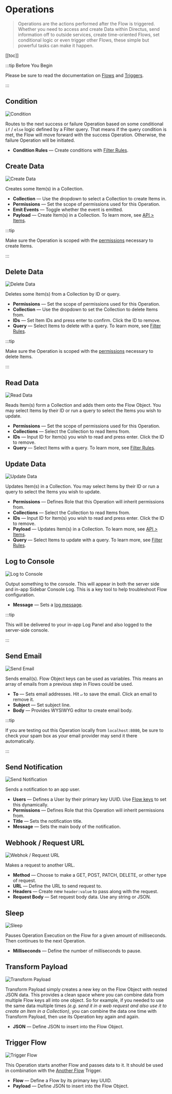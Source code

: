 # Operations

> Operations are the actions performed after the Flow is triggered. Whether you need to access and create Data within
> Directus, send information off to outside services, create time-oriented Flows, set conditional logic or even trigger
> other Flows, these simple but powerful tasks can make it happen.

[[toc]]

:::tip Before You Begin

Please be sure to read the documentation on [Flows](/configuration/flows/flows) and [Triggers](flows/triggers).

:::

## Condition

![Condition](https://cdn.directus.io/docs/v9/configuration/flows/operations/operations-20220603A/condition-20220603A.webp)

Routes to the next success or failure Operation based on some conditional `if` / `else` logic defined by a Filter query.
That means if the query condition is met, the Flow will move forward with the success Operation. Otherwise, the failure
Operation will be initiated.

- **Condition Rules** — Create conditions with [Filter Rules](/configuration/filter-rules).

## Create Data

![Create Data](https://cdn.directus.io/docs/v9/configuration/flows/operations/operations-20220603A/create-data-20220603A.webp)

Creates some Item(s) in a Collection.

- **Collection** — Use the dropdown to select a Collection to create Items in.
- **Permissions** — Set the scope of permissions used for this Operation.
- **Emit Events** — Toggle whether the event is emitted.
- **Payload** — Create Item(s) in a Collection. To learn more, see [API > Items](reference/items/).

:::tip

Make sure the Operation is scoped with the [permissions](configuration/users-roles-permissions) necessary to create
Items.

:::

## Delete Data

![Delete Data](https://cdn.directus.io/docs/v9/configuration/flows/operations/operations-20220603A/delete-data-20220603A.webp)

Deletes some Item(s) from a Collection by ID or query.

- **Permissions** — Set the scope of permissions used for this Operation.
- **Collection** — Use the dropdown to set the Collection to delete Items from.
- **IDs** — Set Item IDs and press enter to confirm. Click the ID to remove.
- **Query** — Select Items to delete with a query. To learn more, see [Filter Rules](/configuration/filter-rules).

:::tip

Make sure the Operation is scoped with the [permissions](configuration/users-roles-permissions) necessary to delete
Items.

:::

## Read Data

![Read Data](https://cdn.directus.io/docs/v9/configuration/flows/operations/operations-20220603A/read-data-20220603A.webp)

Reads Item(s) form a Collection and adds them onto the Flow Object. You may select Items by their ID or run a query to
select the Items you wish to update.

- **Permissions** — Set the scope of permissions used for this Operation.
- **Collections** — Select the Collection to read Items from.
- **IDs** — Input ID for Item(s) you wish to read and press enter. Click the ID to remove.
- **Query** — Select Items with a query. To learn more, see [Filter Rules](/configuration/filter-rules).

## Update Data

![Update Data](https://cdn.directus.io/docs/v9/configuration/flows/operations/operations-20220603A/update-data-20220603A.webp)

Updates Item(s) in a Collection. You may select Items by their ID or run a query to select the Items you wish to update.

- **Permissions** — Defines Role that this Operation will inherit permissions from.
- **Collections** — Select the Collection to read Items from.
- **IDs** — Input ID for Item(s) you wish to read and press enter. Click the ID to remove.
- **Payload** — Updates Item(s) in a Collection. To learn more, see [API > Items](reference/items/).
- **Query** — Select Items to update with a query. To learn more, see [Filter Rules](/configuration/filter-rules).

## Log to Console

![Log to Console](https://cdn.directus.io/docs/v9/configuration/flows/operations/operations-20220603A/log-to-console-20220603A.webp)

Output something to the console. This will appear in both the server side and in-app Sidebar Console Log. This is a key
tool to help troubleshoot Flow configuration.

- **Message** — Sets a [log message](#configuration/flows/flows/logs).

:::tip

This will be delivered to your in-app Log Panel and also logged to the server-side console.

:::

## Send Email

![Send Email](https://cdn.directus.io/docs/v9/configuration/flows/operations/operations-20220603A/send-email-20220603A.webp)

Sends email(s). Flow Object keys can be used as variables. This means an array of emails from a previous step in Flows
could be used.

- **To** — Sets email addresses. Hit `↵` to save the email. Click an email to remove it.
- **Subject** — Set subject line.
- **Body** — Provides WYSIWYG editor to create email body.

:::tip

If you are testing out this Operation locally from `localhost:8080`, be sure to check your spam box as your email
provider may send it there automatically.

:::

## Send Notification

![Send Notification](https://cdn.directus.io/docs/v9/configuration/flows/operations/operations-20220603A/send-notification-20220603A.webp)

Sends a notification to an app user.

- **Users** — Defines a User by their primary key UUID. Use [Flow keys](/configuration/flows/flows/#the-flow-object) to
  set this dynamically.
- **Permissions** — Defines Role that this Operation will inherit permissions from.
- **Title** — Sets the notification title.
- **Message** — Sets the main body of the notification.

## Webhook / Request URL

![Webhok / Request URL](https://cdn.directus.io/docs/v9/configuration/flows/operations/operations-20220603A/webhook-20220603A.webp)

Makes a request to another URL.

- **Method** — Choose to make a GET, POST, PATCH, DELETE, or other type of request.
- **URL** — Define the URL to send request to.
- **Headers** — Create new `header:value` to pass along with the request.
- **Request Body** — Set request body data. Use any string or JSON.

## Sleep

![Sleep](https://cdn.directus.io/docs/v9/configuration/flows/operations/operations-20220603A/sleep-20220603A.webp)

Pauses Operation Execution on the Flow for a given amount of milliseconds. Then continues to the next Operation.

- **Milliseconds** — Define the number of milliseconds to pause.

## Transform Payload

![Transform Payload](https://cdn.directus.io/docs/v9/configuration/flows/operations/operations-20220603A/transform-payload-20220603A.webp)

Transform Payload simply creates a new key on the Flow Object with nested JSON data. This provides a clean space where
you can combine data from multiple Flow keys all into one object. So for example, if you needed to use the same data
multiple times _(e.g. send it in a web request and also use it to create an Item in a Collection)_, you can combine the
data one time with Transform Payload, then use its Operation key again and again.

- **JSON** — Define JSON to insert into the Flow Object.

## Trigger Flow

![Trigger Flow](https://cdn.directus.io/docs/v9/configuration/flows/operations/operations-20220603A/trigger-flow-20220603A.webp)

This Operation starts another Flow and passes data to it. It should be used in combination with the
[Another Flow](/configuration/triggers/#another-flow) Trigger.

- **Flow** — Define a Flow by its primary key UUID.
- **Payload** — Define JSON to insert into the Flow Object.
